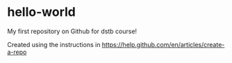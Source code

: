# hello-world
My first repository on Github for dstb course!

Created using the instructions in https://help.github.com/en/articles/create-a-repo
